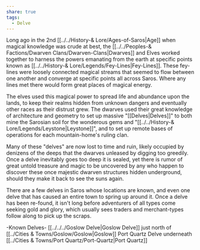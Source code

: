 ```yaml
---
share: true
tags:
  - Delve
---
```


Long ago in the 2nd [[../../History-& Lore/Ages-of-Saros|Age]] when magical knowledge was crude at best, the [[../../Peoples-& Factions/Dwarven Clans/Dwarven-Clans|Dwarves]] and Elves worked together to harness the powers emanating from the earth at specific points known as [[../../History-& Lore/Legends/Fey-Lines|Fey-Lines]]. These fey-lines were loosely connected magical streams that seemed to flow between one another and converge at specific points all across Saros. Where any lines met there would form great places of magical energy.

The elves used this magical power to spread life and abundance upon the lands, to keep their realms hidden from unknown dangers and eventually other races as their distrust grew. The dwarves used their great knowledge of architecture and geometry to set up massive "[[Delves|Delves]]" to both mine the Sarosian soil for the wonderous gems and "[[../../History-& Lore/Legends/Leystone|Leystone]]", and to set up remote bases of operations for each mountain-home's ruling clan.

Many of these "delves" are now lost to time and ruin, likely occupied by denizens of the deeps that the dwarves unleased by digging too greedily. Once a delve inevitably goes too deep it is sealed, yet there is rumor of great untold treasure and magic to be uncovered by any who happen to discover these once majestic dwarven structures hidden underground, should they make it back to see the suns again.

There are a few delves in Saros whose locations are known, and even one delve that has caused an entire town to spring up around it. Once a delve has been re-found, it isn't long before adventurers of all types come seeking gold and glory, which usually sees traders and merchant-types follow along to pick up the scraps.

-Known Delves-
[[../../../Goslow Delve|Goslow Delve]] just north of [[../Cities & Towns/Goslow/Goslow|Goslow]]
Port Quartz Delve underneath [[../Cities & Towns/Port Quartz/Port-Quartz|Port Quartz]]
